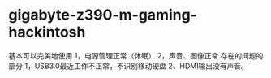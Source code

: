 # gigabyte-z390-m-gaming-hackintosh

基本可以完美地使用
1，电源管理正常（休眠）
2，声音、图像正常
存在的问题的部分
1，USB3.0最近工作不正常，不识别移动硬盘
2，HDMI输出没有声音。
